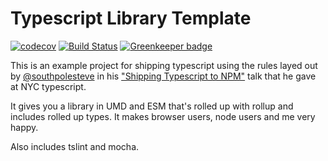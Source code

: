 # Typescript Library Template
[![codecov](https://codecov.io/gh/reconbot/typescript-library-template/branch/master/graph/badge.svg)](https://codecov.io/gh/reconbot/typescript-library-template)
[![Build Status](https://travis-ci.org/reconbot/typescript-library-template.svg?branch=master)](https://travis-ci.org/reconbot/typescript-library-template)
[![Greenkeeper badge](https://badges.greenkeeper.io/reconbot/typescript-library-template.svg)](https://greenkeeper.io/)

This is an example project for shipping typescript using the rules layed out by [@southpolesteve](https://twitter.com/southpolesteve) in his ["Shipping Typescript to NPM"](https://speakerdeck.com/southpolesteve/shipping-typescript-to-npm?slide=10) talk that he gave at NYC typescript.

It gives you a library in UMD and ESM that's rolled up with rollup and includes rolled up types. It makes browser users, node users and me very happy.

Also includes tslint and mocha.
